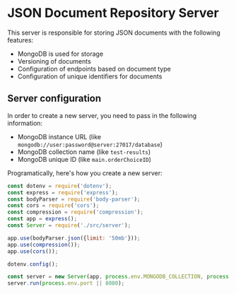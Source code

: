 # JSON Document Repository Server

This server is responsible for storing JSON documents with the following features:

- MongoDB is used for storage
- Versioning of documents
- Configuration of endpoints based on document type
- Configuration of unique identifiers for documents

## Server configuration

In order to create a new server, you need to pass in the following information:

- MongoDB instance URL (like `mongodb://user:password@server:27017/database`)
- MongoDB collection name (like `test-results`)
- MongoDB unique ID (like `main.orderChoiceID`)

Programatically, here's how you create a new server:

```javascript
const dotenv = require('dotenv');
const express = require('express');
const bodyParser = require('body-parser');
const cors = require('cors');
const compression = require('compression');
const app = express();
const Server = require('./src/server');

app.use(bodyParser.json({limit: '50mb'}));
app.use(compression());
app.use(cors());

dotenv.config();

const server = new Server(app, process.env.MONGODB_COLLECTION, process.env.MONGODB_UNIQUE_ID);
server.run(process.env.port || 8080);
```

